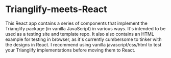 # Trianglify-meets-React
This React app contains a series of components that implement the Trianglify package (in vanilla JavaScript) in various ways. It's intended to be used as a testing site and template repo. It also also contains an HTML example for testing in browser, as it's currently cumbersome to tinker with the designs in React. I recommend using vanilla javascript/css/html to test your Trianglify implementations before moving them to React.
